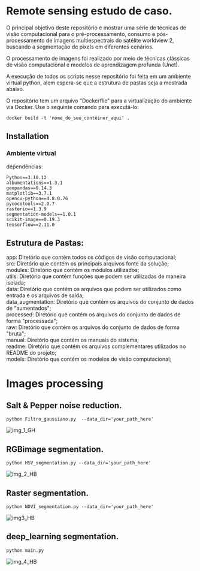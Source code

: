 # Remote sensing estudo de caso.
O principal objetivo deste repositório é mostrar uma série de técnicas de visão computacional para o pré-processamento, 
consumo e pós-processamento de imagens multiespectrais do satélite worldview 2, buscando a segmentação de pixels em diferentes cenários.

O processamento de imagens foi realizado por meio de técnicas clássicas de visão computacional e modelos de aprendizagem profunda (Unet).

A execução de todos os scripts nesse repositório foi feita em um ambiente virtual python, alem espera-se que a estrutura de pastas seja a mostrada abaixo.

O repositório tem um arquivo "Dockerflie" para a virtualização do ambiente via Docker.
Use o seguinte comando para executá-lo:
    
    docker build -t 'nome_do_seu_contêiner_aqui' .

## Installation
### Ambiente virtual
dependências:

    Python==3.10.12
    albumentations==1.3.1 
    geopandas==0.14.3
    matplotlib==3.7.1  
    opencv-python==4.8.0.76 
    pycocotools==2.0.7
    rasterio==1.3.9
    segmentation-models==1.0.1
    scikit-image==0.19.3
    tensorflow==2.11.0

## Estrutura de Pastas:
app: Diretório que contém todos os códigos de visão computacional;  
src: Diretório que contém os principais arquivos fonte da solução;  
modules: Diretório que contém os módulos utilizados;  
utils: Diretório que contém funções que podem ser utilizadas de maneira isolada;  
data: Diretório que contém os arquivos que podem ser utilizados como entrada e os arquivos de saída;  
data_augmentation: Diretório que contém os arquivos do conjunto de dados de "aumentados";  
processed: Diretório que contém os arquivos do conjunto de dados de forma "processada";  
raw: Diretório que contém os arquivos do conjunto de dados de forma "bruta";  
manual: Diretório que contém os manuais do sistema;  
readme: Diretório que contém os arquivos complementares utilizados no README do projeto;  
models: Diretório que contém os modelos de visão computacional;

# Images processing
## Salt & Pepper noise reduction.
    python Filtro_gaussiano.py  --data_dir='your_path_here'

![img_1_GH](https://github.com/JorgeEBenitezC/Remote_Sensing_case-wordview2-/assets/164698211/2b17e7b8-7a26-4329-a584-43937e5b5d54)

## RGBimage segmentation.
    python HSV_segmentation.py --data_dir='your_path_here'
    
![img_2_HB](https://github.com/JorgeEBenitezC/Remote_Sensing_case-wordview2-/assets/164698211/ccea159d-f752-4c5b-aead-91aad8e8fbf8)

    
## Raster segmentation.
    python NDVI_segmentation.py --data_dir='your_path_here'
    
![img3_HB](https://github.com/JorgeEBenitezC/Remote_Sensing_case-wordview2-/assets/164698211/fd8663f5-75ef-47e6-9624-9d664e3faca5)


## deep_learning segmentation.
    python main.py 
    
![img_4_HB](https://github.com/JorgeEBenitezC/Remote_Sensing_case-wordview2-/assets/164698211/3af51f28-45b6-45f1-9869-daabc662860c)
